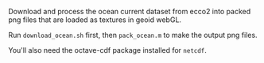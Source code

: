 Download and process the ocean current dataset from ecco2 into packed png files
that are loaded as textures in geoid webGL.

Run `download_ocean.sh` first, then `pack_ocean.m` to make the output png files.

You'll also need the octave-cdf package installed for `netcdf`.
